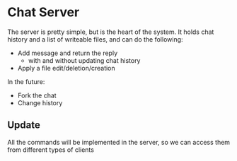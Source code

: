 # Chat Server

The server is pretty simple, but is the heart of the system. It holds chat history and a list of writeable files, and can do the following:

* Add message and return the reply
  * with and without updating chat history
* Apply a file edit/deletion/creation
 
In the future:
* Fork the chat
* Change history

## Update

All the commands will be implemented in the server, so we can access them from different types of clients
